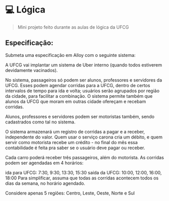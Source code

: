 # 💻 Lógica
> Mini projeto feito durante as aulas de lógica da UFCG


## Especificação:

Submeta uma especificação em Alloy com o seguinte sistema:

A UFCG vai implantar um sistema de Uber interno (quando todos estiverem devidamente vacinados). 

No sistema, passageiros só podem ser alunos, professores e servidores da UFCG. Esses podem agendar corridas para a UFCG, dentro de certos intervalos de tempo para ida e volta; usuários serão agrupados por região da cidade, para facilitar a combinação. O sistema permite também que alunos da UFCG que moram em outras cidade ofereçam e recebam corridas.

Alunos, professores e servidores podem ser motoristas também, sendo cadastrados como tal no sistema. 

O sistema armazenará um registro de corridas a pagar e a receber, independente do valor. Quem usar o serviço carona cria um débito, e quem servir como motorista recebe um crédito - no final do mês essa contabilidade é feita pra saber se o usuário deve pagar ou receber.

Cada carro poderá receber três passageiros, além do motorista. As corridas podem ser agendadas em 4 horários:

ida para UFCG: 7:30, 9:30, 13:30, 15:30
saída da UFCG: 10:00, 12:00, 16:00, 18:00
Para simplificar, assuma que todas as corridas acontecem todos os dias da semana, no horário agendado.

Considere apenas 5 regiões: Centro, Leste, Oeste, Norte e Sul
